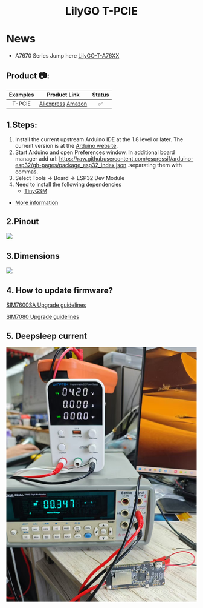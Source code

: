 <h1 align = "center">LilyGO T-PCIE</h1>

# News

- A7670 Series Jump here [LilyGO-T-A76XX](https://github.com/Xinyuan-LilyGO/LilyGO-T-A76XX)



<h2 align = "left">Product 📷:</h2>

| Examples |                                                       Product  Link                                                       | Status |
| :------: | :-----------------------------------------------------------------------------------------------------------------------: | :----: |
|  T-PCIE  | [Aliexpress](https://www.aliexpress.com/item/4001142716386.html)   [Amazon](https://www.amazon.com/gp/product/B09JP1HQVX) |   ✅    |


## 1.Steps:
1. Install the current upstream Arduino IDE at the 1.8 level or later. The current version is at the [Arduino website](http://www.arduino.cc/en/main/software).
2. Start Arduino and open Preferences window. In additional board manager add url: https://raw.githubusercontent.com/espressif/arduino-esp32/gh-pages/package_esp32_index.json .separating them with commas.
3. Select Tools -> Board -> ESP32 Dev Module
4. Need to install the following dependencies
     - [TinyGSM](https://github.com/vshymanskyy/TinyGSM)

- [More information](https://cn.simcom.com/product/SIM7600CE.html)


## 2.Pinout
![](image/pins.jpg)

## 3.Dimensions
![](image/dimensions.png)

## 4. How to update firmware?

   [SIM7600SA Upgrade guidelines ](doc/sim7600SA_update_firmware.md)

   [SIM7080 Upgrade guidelines ](doc/sim7080_update_firmware.md)

## 5. Deepsleep current

![Deepsleep](./image/deepsleep.jpg)

